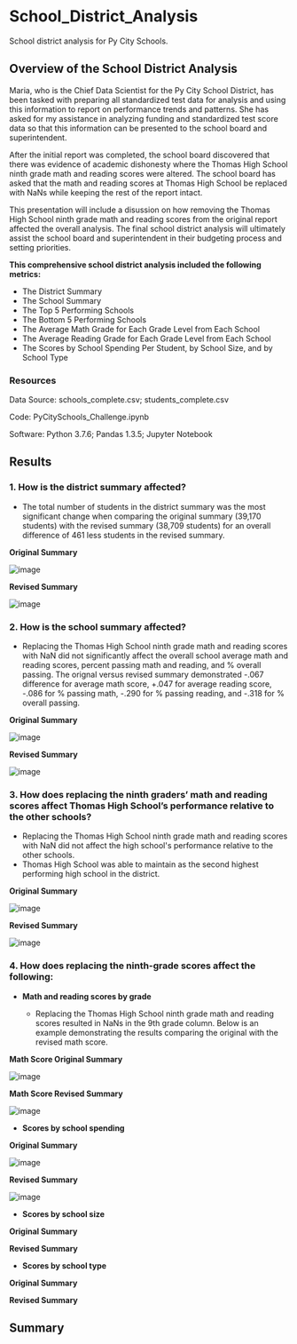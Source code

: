 # School_District_Analysis
School district analysis for Py City Schools.
## Overview of the School District Analysis
Maria, who is the Chief Data Scientist for the Py City School District, has been tasked with preparing all standardized test data for analysis and using this information to report on performance trends and patterns.  She has asked for my assistance in analyzing funding and standardized test score data so that this information can be presented to the school board and superintendent.

After the initial report was completed, the school board discovered that there was evidence of academic dishonesty where the Thomas High School ninth grade math and reading scores were altered.  The school board has asked that the math and reading scores at Thomas High School be replaced with NaNs while keeping the rest of the report intact.

This presentation will include a disussion on how removing the Thomas High School ninth grade math and reading scores from the original report affected the overall analysis.  The final school district analysis will ultimately assist the school board and superintendent in their budgeting process and setting priorities.

**This comprehensive school district analysis included the following metrics:**
* The District Summary
* The School Summary
* The Top 5 Performing Schools
* The Bottom 5 Performing Schools
* The Average Math Grade for Each Grade Level from Each School
* The Average Reading Grade for Each Grade Level from Each School
* The Scores by School Spending Per Student, by School Size, and by School Type

### Resources
Data Source: schools_complete.csv; students_complete.csv

Code: PyCitySchools_Challenge.ipynb

Software: Python 3.7.6; Pandas 1.3.5; Jupyter Notebook

## Results
### 1. How is the district summary affected?

* The total number of students in the district summary was the most significant change when comparing the original summary (39,170 students) with the revised summary (38,709 students) for an overall difference of 461 less students in the revised summary.

**Original Summary**

![image](https://user-images.githubusercontent.com/94148420/149846032-c2ba37b8-f52f-49ea-8093-cb6fe37bb62e.png)

**Revised Summary**

![image](https://user-images.githubusercontent.com/94148420/149845893-04d31948-b1df-42bb-8435-8ab6424a843d.png)

### 2. How is the school summary affected?

* Replacing the Thomas High School ninth grade math and reading scores with NaN did not significantly affect the overall school average math and reading scores, percent passing math and reading, and % overall passing.  The orignal versus revised summary demonstrated -.067 difference for average math score, +.047 for average reading score, -.086 for % passing math, -.290 for % passing reading, and -.318 for % overall passing.

**Original Summary**

![image](https://user-images.githubusercontent.com/94148420/149846913-b5b0520e-b500-49d3-8cb3-7b1ace53ffe9.png)

**Revised Summary**

![image](https://user-images.githubusercontent.com/94148420/149846637-48659107-28de-456e-83c0-cd2ab818a7b3.png)

### 3. How does replacing the ninth graders’ math and reading scores affect Thomas High School’s performance relative to the other schools?

* Replacing the Thomas High School ninth grade math and reading scores with NaN did not affect the high school's performance relative to the other schools.
* Thomas High School was able to maintain as the second highest performing high school in the district.

**Original Summary**

![image](https://user-images.githubusercontent.com/94148420/149848368-6b8a6f1f-46c7-4880-837e-aed892a0c637.png)


**Revised Summary**

![image](https://user-images.githubusercontent.com/94148420/149850229-a6ad7202-9310-4c5f-8241-db8cbc273c61.png)

### 4. How does replacing the ninth-grade scores affect the following:

* **Math and reading scores by grade**

  * Replacing the Thomas High School ninth grade math and reading scores resulted in NaNs in the 9th grade column.  Below is an example demonstrating the results comparing the original with the revised math score. 

**Math Score Original Summary**

![image](https://user-images.githubusercontent.com/94148420/149851867-62b91e28-4660-4c48-90bc-dd9964a1eec0.png)

**Math Score Revised Summary**

![image](https://user-images.githubusercontent.com/94148420/149851686-53c46767-0ac4-4bd2-8bd6-8ee9aa365e2c.png)

* **Scores by school spending**



**Original Summary**

![image](https://user-images.githubusercontent.com/94148420/149852127-6eb177ca-a863-4f35-82ac-2741bd263dcb.png)


**Revised Summary**

![image](https://user-images.githubusercontent.com/94148420/149852304-b525bc4f-592e-4649-a466-3f72eb6c6c91.png)


* **Scores by school size**

**Original Summary**


**Revised Summary**

* **Scores by school type**


**Original Summary**


**Revised Summary**


## Summary
